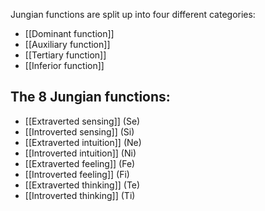 Jungian functions are split up into four different categories:
- [[Dominant function]]
- [[Auxiliary function]]
- [[Tertiary function]]
- [[Inferior function]]

## The 8 Jungian functions:
- [[Extraverted sensing]] (Se)
- [[Introverted sensing]] (Si)
- [[Extraverted intuition]] (Ne)
- [[Introverted intuition]] (Ni)
- [[Extraverted feeling]] (Fe)
- [[Introverted feeling]] (Fi)
- [[Extraverted thinking]] (Te)
- [[Introverted thinking]] (Ti)


